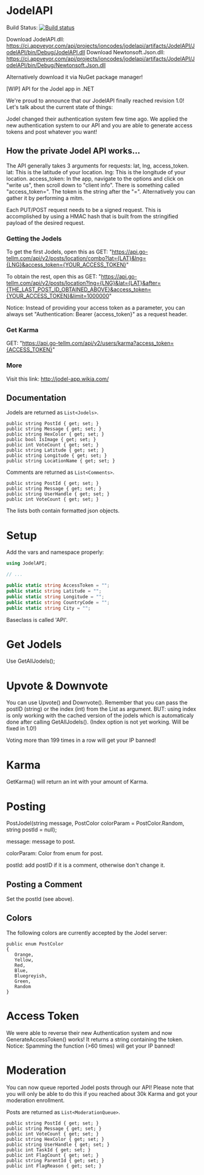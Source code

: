 # JodelAPI

Build Status: [![Build status](https://ci.appveyor.com/api/projects/status/2dx3f591ubmp978t/branch/master?svg=true)](https://ci.appveyor.com/project/ioncodes/jodelapi/branch/master)

Download JodelAPI.dll: https://ci.appveyor.com/api/projects/ioncodes/jodelapi/artifacts/JodelAPI/JodelAPI/bin/Debug/JodelAPI.dll
Download Newtonsoft.Json.dll: https://ci.appveyor.com/api/projects/ioncodes/jodelapi/artifacts/JodelAPI/JodelAPI/bin/Debug/Newtonsoft.Json.dll

Alternatively download it via NuGet package manager!

[WIP] API for the Jodel app in .NET

We're proud to announce that our JodelAPI finally reached revision 1.0!
Let's talk about the current state of things:

Jodel changed their authentication system few time ago. We applied the new authentication system to our API and you are able to generate access tokens and post whatever you want!

## How the private Jodel API works...

The API generally takes 3 arguments for requests: lat, lng, access_token.
lat: This is the latitude of your location.
lng: This is the longitude of your location.
access_token: In the app, navigate to the options and click on "write us", then scroll down to "client info". There is something called "access_token=". The token is the string after the "=". Alternatively you can gather it by performing a mitm.

Each PUT/POST request needs to be a signed request. This is accomplished by using a HMAC hash that is built from the stringified payload of the desired request.

### Getting the Jodels

To get the first Jodels, open this as GET: "https://api.go-tellm.com/api/v2/posts/location/combo?lat={LAT}&lng={LNG}&access_token={YOUR_ACCESS_TOKEN}"

To obtain the rest, open this as GET:
"https://api.go-tellm.com/api/v2/posts/location?lng={LNG}&lat={LAT}&after={THE_LAST_POST_ID_OBTAINED_ABOVE}&access_token={YOUR_ACCESS_TOKEN}&limit=1000000"

Notice: Instead of providing your access token as a parameter, you can always set "Authentication: Bearer {access_token}" as a request header.

### Get Karma

GET: "https://api.go-tellm.com/api/v2/users/karma?access_token={ACCESS_TOKEN}"

### More

Visit this link: http://jodel-app.wikia.com/

## Documentation

Jodels are returned as ```List<Jodels>```.

```
public string PostId { get; set; }
public string Message { get; set; }
public string HexColor { get; set; }
public bool IsImage { get; set; }
public int VoteCount { get; set; }
public string Latitude { get; set; }
public string Longitude { get; set; }
public string LocationName { get; set; }
```

Comments are returned as ```List<Comments>```.

```
public string PostId { get; set; }
public string Message { get; set; }
public string UserHandle { get; set; }
public int VoteCount { get; set; }
```

The lists both contain formatted json objects.

# Setup

Add the vars and namespace properly:

```c#
using JodelAPI;

// ...

public static string AccessToken = "";
public static string Latitude = "";
public static string Longitude = "";
public static string CountryCode = "";
public static string City = "";
```

Baseclass is called 'API'.

# Get Jodels

Use GetAllJodels();

# Upvote & Downvote

You can use Upvote() and Downvote(). Remember that you can pass the postID (string) or the index (int) from the List as argument.
BUT: using index is only working with the cached version of the jodels which is automaticaly done after calling GetAllJodels(). (Index option is not yet working. Will be fixed in 1.0!)

Voting more than 199 times in a row will get your IP banned!

# Karma

GetKarma() will return an int with your amount of Karma.

# Posting

PostJodel(string message, PostColor colorParam = PostColor.Random, string postId = null);

message: message to post.

colorParam: Color from enum for post.

postId: add postID if it is a comment, otherwise don't change it.

## Posting a Comment

Set the postId (see above).

## Colors

The following colors are currently accepted by the Jodel server:

```
public enum PostColor
{
   Orange,
   Yellow,
   Red,
   Blue,
   Bluegreyish,
   Green,
   Random
}
```

# Access Token

We were able to reverse their new Authentication system and now GenerateAccessToken() works! It returns a string containing the token.
Notice: Spamming the function (>60 times) will get your IP banned!

# Moderation

You can now queue reported Jodel posts through our API! Please note that you will only be able to do this if you reached about 30k Karma and got your moderation enrollment.

Posts are returned as ```List<ModerationQueue>```.

```
public string PostId { get; set; }
public string Message { get; set; }
public int VoteCount { get; set; }
public string HexColor { get; set; }
public string UserHandle { get; set; }
public int TaskId { get; set; }
public int FlagCount { get; set; }
public string ParentId { get; set; }
public int FlagReason { get; set; }
```
